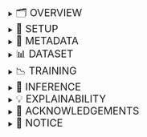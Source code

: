 <details>
<summary><span style="font-size: 20px">🗂️ OVERVIEW</span></summary>

---

### Problem
- Many students in India drop out of schools due to diverse social, economic and geographical factors.
- Students enrolled in a given academic year (AY) but **failing to re-enroll** in the *next* AY are dropouts.
  - This definition does not account for the students who drop out within an AY.
  - *As long as a student re-enrolls, the student is not a dropout.* 
- *Education gaps* lead to unskilled labour and are linked to poor health—impeding a nation's development.

### Motivation
- **Dropout indicators** are present in social traits, attendance patterns and performance in assessments.
- This project aims to build an **Early Warning System (EWS)** using *machine learning (ML)* techniques to predict students who are at risk of dropping out of school.
- These predictions could potentially be used to cognize and design interventions to mitigate student dropouts.

### Data Sources
- The project has been developed using the following data that was provided by *Vidya Samiksha Kendra (VSK)—Samagra Shiksha, Department of Education, state of Gujarat, India*.
  - Enrollment data: Delineates a student's regional and socioeconomic factors.
  - Daily attendance data: Delineates a student's daily attendance (present, absent or missing entry).
  - Semester assessment data: Delineates a student's attendance and performance in examinations.
- Data from the three sources is merged into a *unified dataset* with each row representing information pertaining to one student.
- **Customizable**: Anyone with similar data could use this project by suitably modifying the [Dataset Schema](metadata/dataset_schema.json).

### Formulation
- EWS is formulated as a *Binary Classification* ML problem (dropout: label 1, not-dropout: label 0).
- For a given AY, a binary *Target* for each student is derived using the enrollment data of the following AY.
- The **Input** to the pipeline is the unified dataset (with the target column).
- The resulting **Output** is a dataframe that includes the final set of features used in modeling and dropout probabilities for each student.
- [SHAP](https://shap.readthedocs.io/en/latest/) is used to *explain the model's predictions*.

---

</details>

<details>
<summary><span style="font-size: 20px">🔧 SETUP</span></summary>

---

- Clone the repository
```bash
git clone https://github.com/WadhwaniAI/StudentDropoutEWS.git
git checkout main
cd StudentDropoutEWS
```

- Create a virtual environment and install the required packages
```bash
conda create --name ews python==3.12
conda activate ews
pip install -r requirements.txt
```

---

</details>

<details>
<summary><span style="font-size: 20px">🧩 METADATA</span></summary>

---

The [metadata](metadata) directory contains mandatory files that define the schema necessary to use this repository.

[Calendar of holidays](metadata/holidays_calendar.json)
- This is a *mandatory* nested JSON dictionary that holds information about holidays in AYs. 
- Example format: `{"2223": {"6": {"sundays": [5, 12, 19, 26], "vacation": [1, 2]}}}`
  - Stores non-working dates for each AY (e.g., "2223" for AY 2022-23) and month (e.g., "6" for June, and "7" for July). 
  - Dates are integers under categories like "sundays", "festive", "vacation", or others (e.g., "pravesh utsav").
- An example of this file for the AYs from 2022-23 to 2024-25 for the state of Gujarat is [here](metadata/holidays_calendar.json).
- Please edit the dictionary within this file for the AYs of your interest.
- This file could either be manually populated from a PDF or parsed from a CSV notified by the administration.

[Dataset Schema](metadata/dataset_schema.json)
- This is a *mandatory* JSON dictionary that defines the structure of a usable dataset.
- Each key is a column name and its corresponding value is a list containing:
  - Datatype: `str` (categorical), `float` (numerical), and `int` (target)
  - Description: A piece of text briefly explaining the column and what it contains, and
  - Grouping: The logical group it belongs to (used in preprocessing)
- Modify [Dataset Schema](metadata/dataset_schema.json) if your dataset has different column names, datatypes, descriptions or groupings.

[Config Schema](metadata/config_schema.json)
- This is a *mandatory* nested JSON dictionary that defines the structure of a `Config` file used for training or inference.
- A new `Config` file needs to be created by the user for every training run, and an existing one is used to infer on a new dataset.
- [Config Schema](metadata/config_schema.json) **should not be deleted or edited**.
  - A copy of this file needs to be made by the user for their own experiments.
- This is explained in detail [here](metadata/CONFIG_README.md).

[Predictor groups](metadata/predictor_groups.json)
- This is an *optional* JSON dictionary logically categorizing similar features into predictor groups.
  - They are not required for the training or inference pipelines.
  - They are required only for *explainability*.
- Predictor groups are used to explain a model's predictions and guide interventions.
- Features are manually organized into predictor groups—currently there is no script to generate them.
  - The features in [Predictor groups](metadata/predictor_groups.json) must be a subset of the features used in modeling.
  - We use programmatic inputs and guidance from *VSK* and *UNICEF India* to aggregate features into logical groups.
    - For example, features representing the location are grouped as "geographical_factors" group, and features representing attendance are grouped as "attendance_factors".
    - **Note:** Different strategies could be adopted to implement this aggregation.
- Please modify [Predictor groups](metadata/predictor_groups.json) for different group explanations.

---

</details>

<details>
<summary><span style="font-size: 20px">📊 DATASET</span></summary>

---

- A valid dataset for training and inference must conform to the [Dataset Schema](metadata/dataset_schema.json). 
  - The columns of your dataset must be a subset of the columns in [Dataset Schema](metadata/dataset_schema.json).
  - If your dataset has different column names, please modify [Dataset Schema](metadata/dataset_schema.json) accordingly before use.
- Dataset files must be in a pickle (`.pkl`) format only (e.g., `dataset/ay2223_grade3.pkl`).
  - Currently, support for other file formats is not provided.
- The stemname of a dataset filepath is used to extract metadata like the "academic year" and "grade".
  - It must follow the pattern: `ay<academic_year>_grade<grade>`. Eg: `dataset/ay2223_grade3.pkl`.

---

</details>

<details>
<summary><span style="font-size: 20px">📉 TRAINING</span></summary>

---

- To train a model, run `main.py` in `train` mode:
```bash
python -m src.main \
     --mode train \
     --config_source path/to/config_or_config_dir
```
```bash
Arguments:
----------
mode (str): Must be set to "train" to activate TRAINING mode.
config_source (str): Path to either a single config file or a directory containing multiple config JSONs.
```
- Training generates the following artifacts in the experiment directory (created using `config.exp.root_exps`):
  - Training and validation dataframes with dropout predictions
  - Metric plots, and
  - JSON file containing loss values over epochs.
- If a directory of JSON configs is provided, experiments run in a loop.

---

</details>

<details>
<summary><span style="font-size: 20px">🎯 INFERENCE</span></summary>

---

- To run inference on a new dataset with a trained model, run `main.py` in `infer` mode:
```bash
python -m src.main \
     --mode infer \
     --exp_dir path/to/exp_dir \
     --inference_data_path path/to/inference_data.pkl
```
```bash
Arguments:
----------
mode (str): Must be set to "infer" to activate INFERENCE mode.
exp_dir (str): Path to a previous experiment directory (to use trained model and config).  
inference_data_path (str): Path to the inference dataset file in pickle format.
```
- Inference generates and saves a dataframe with features and predicted probabilities in exp_dir.

---

</details>

<details>
<summary><span style="font-size: 20px">💡 EXPLAINABILITY</span></summary>

---

- To explain results, run `main.py` in `explain` mode:
```bash
python -m src.main \
    --mode explain \
    --exp_dir path/to/exp_dir \
    --df_path path/to/input_data.pkl \
    --predictor_groups path/to/predictor_groups.json \
    [--threshold 0.6] \
    [--target_recall 0.4]
```
```bash
Arguments:
----------
mode (str): Must be set to "explain" to activate explainability mode.
exp_dir (str): Path to the experiment directory with trained model, config and optional artifacts.
df_path (str): Path to the results dataset (containing prediction columns) to be explained (`.pkl` format).
predictor_groups (str OR Dict[str, List[str]]): Path to the JSON file containing mapping of features to groups OR the loaded dictionary.
threshold (float): (Optional) Manually specify the threshold for binary classification to generate output predictions.
target_recall (float): (Optional) Recall on validation set to compute threshold (if not provided/known)
```
- The resulting output of this pipeline is a dataframe saved in `exp_dir` with SHAP values for each predictor group and top driving feature(s) for each prediction.
---

</details>

<details>
<summary><span style="font-size: 20px">🙏 ACKNOWLEDGEMENTS</span></summary>

---

We acknowledge with gratitude the collaborative partnership that has made EWS possible. This project is a pioneering initiative between VSK, Wadhwani AI, and UNICEF to harness Machine Learning to mitigate school dropouts. We express our sincere appreciation for VSK, specifically the MIS Department, for providing comprehensive student data and program support, without which this transformative project would not have been realized. EWS demonstrates the power of collaborative innovation in education, uniting government institutions, technology and program partners for Gujarat's children.

---

</details>

<details>
<summary><span style="font-size: 20px">🔔 NOTICE</span></summary>

---

- As things stands now, the codebase will not be maintained by Wadhwani Institute for Artificial Intelligence (Wadhwani AI).
- However, if you would like to collaborate, please reach out to us on <email address>
  - We would be happy to discuss and explore opportunities. 

Thankyou.

---

</details>